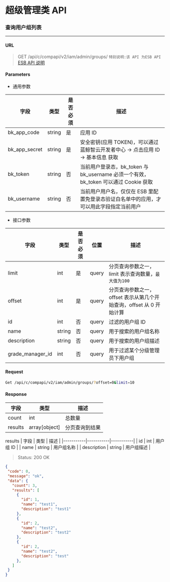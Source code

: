 # 超级管理类 API
### 查询用户组列表
-------

#### URL

> GET /api/c/compapi/v2/iam/admin/groups/
> `特别说明:该 API 为ESB API` [ESB API 说明](../01-Overview/01-BackendAPIvsESBAPI.md)


#### Parameters

* 通用参数

| 字段 |  类型 |是否必须  | 描述  |
|--------|--------|--------|--------|
|bk_app_code|string|是|应用 ID|
|bk_app_secret|string|是|安全密钥(应用 TOKEN)，可以通过 蓝鲸智云开发者中心 -> 点击应用 ID -> 基本信息 获取|
|bk_token|string|否|当前用户登录态，bk_token 与 bk_username 必须一个有效，bk_token 可以通过 Cookie 获取|
|bk_username|string|否|当前用户用户名，仅仅在 ESB 里配置免登录态验证白名单中的应用，才可以用此字段指定当前用户|

* 接口参数

| 字段 |  类型 |是否必须  | 位置 |描述  |
|--------|--------|--------|--------|--------|
| limit |  int  | 是   | query |分页查询参数之一，limit 表示查询数量，`最大值为100` |
| offset  | int | 是 | query | 分页查询参数之一，offset 表示从第几个开始查询，offset 从 0 开始计算 |
| id | int | 否 | query | 过滤的用户组 ID | 
| name | string | 否 | query | 用于搜索的用户组名称 |
| description | string | 否 | query | 用于搜索的用户组描述 |
| grade_manager_id | int | 否 | query | 用于过滤某个分级管理员下用户组 |


#### Request
```bash
Get /api/c/compapi/v2/iam/admin/groups/?offset=0&limit=10
```

#### Response

| 字段      | 类型      | 描述      |
|-----------|-----------|-----------|
| count   |  int     |  总数量 |
| results   |  array[object]   |  分页查询到结果 |

results
| 字段      | 类型      | 描述      |
|-----------|-----------|-----------|
| id   | int     | 用户组 ID |
| name | string | 用户组名称 |
| description | string | 用户组描述 |


> Status: 200 OK

```json
{
 ​"code": 0,
 ​"message": "ok",
 ​"data": {
   ​"count": 3,
   ​"results": [
     ​{
       ​"id": 1,
       ​"name": "test1",
       ​"description": "test1"
     ​},
     ​{
       ​"id": 2,
       ​"name": "test2",
       ​"description": "test2"
     ​},
     ​{
       ​"id": 2,
       ​"name": "test2",
       ​"description": "test"
     ​},
   ​]
 ​}
}
```
